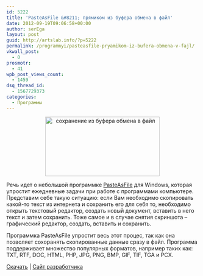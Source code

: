 ```yaml
---
id: 5222
title: 'PasteAsFile &#8211; прямиком из буфера обмена в файл'
date: 2012-09-19T09:06:58+00:00
author: serEga
layout: post
guid: http://artslab.info/?p=5222
permalink: /programmyi/pasteasfile-pryamikom-iz-bufera-obmena-v-fajl/
vkwall_post:
  - 0
prosmotr:
  - 41
wpb_post_views_count:
  - 1459
dsq_thread_id:
  - 1567729373
categories:
  - Программы
---
```

<center>
  <a href="http://googledrive.com/host/0B9lHVSSSdxdxd0hjdUdmRzY3Tjg/pasteasfile_dlya_windows.png"><img src="http://googledrive.com/host/0B9lHVSSSdxdxd0hjdUdmRzY3Tjg/pasteasfile_dlya_windows-300x156.png" alt="сохранение из буфера обмена в файл" title="pasteasfile_dlya_windows" width="300" height="156" class="aligncenter size-medium wp-image-5225" srcset="http://googledrive.com/host/0B9lHVSSSdxdxd0hjdUdmRzY3Tjg/pasteasfile_dlya_windows-300x156.png 300w, http://googledrive.com/host/0B9lHVSSSdxdxd0hjdUdmRzY3Tjg/pasteasfile_dlya_windows.png 348w" sizes="(max-width: 300px) 100vw, 300px" /></a>
</center>

Речь идет о небольшой программке [PasteAsFile](http://starpunch.net/) для Windows, которая упростит ежедневные задачи при работе с программами компьютере. Представим себе такую ситуацию: если Вам необходимо скопировать какой-то текст из интернета и сохранить его для себя то, необходимо открыть текстовый редактор, создать новый документ, вставить в него текст и затем сохранить. Тоже самое и в случае снятия скриншота &#8211; графический редактор, создать, вставить и сохранить.

Программка PasteAsFile упростит весь этот процес, так как она позволяет сохоранять скопированные данные сразу в файл. Программа поддерживает множество популярных форматов, например таких как: TXT, RTF, DOC, HTML, PHP, JPG, PNG, BMP, GIF, TIF, TGA и PCX.

[Скачать](https://www.box.com/s/215tgjquqcqasp14m1v5) | [Сайт разработчика](http://starpunch.net/)